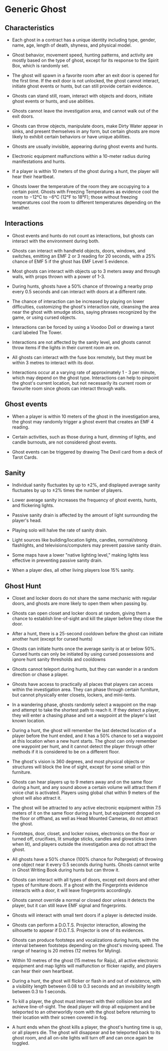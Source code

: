 # Generic Ghost

## Characteristics

* Each ghost in a contract has a unique identity including type, gender, name, age, length of death, shyness, and physical model.

* Ghost behavior, movement speed, hunting patterns, and activity are mostly based on the type of ghost, except for its response to the Spirit Box, which is randomly set.

* The ghost will spawn in a favorite room after an exit door is opened for the first time. If the exit door is not unlocked, the ghost cannot interact, initiate ghost events or hunts, but can still provide certain evidence.

* Ghosts can stand still, roam, interact with objects and doors, initiate ghost events or hunts, and use abilities.

* Ghosts cannot leave the investigation area, and cannot walk out of the exit doors.

* Ghosts can throw objects, manipulate doors, make Dirty Water appear in sinks, and present themselves in any form, but certain ghosts are more likely to exhibit certain behaviors or have unique abilities.

* Ghosts are usually invisible, appearing during ghost events and hunts.

* Electronic equipment malfunctions within a 10-meter radius during manifestations and hunts.

* If a player is within 10 meters of the ghost during a hunt, the player will hear their heartbeat.

* Ghosts lower the temperature of the room they are occupying to a certain point. Ghosts with Freezing Temperatures as evidence cool the room to −12°C to −6°C (12°F to 18°F); those without freezing temperatures cool the room to different temperatures depending on the weather.

## Interactions

* Ghost events and hunts do not count as interactions, but ghosts can interact with the environment during both.

* Ghosts can interact with handheld objects, doors, windows, and switches, emitting an EMF 2 or 3 reading for 20 seconds, with a 25% chance of EMF 5 if the ghost has EMF Level 5 evidence.

* Most ghosts can interact with objects up to 3 meters away and through walls, with props thrown with a power of 1-3.

* During hunts, ghosts have a 50% chance of throwing a nearby prop every 0.5 seconds and can interact with doors at a different rate.

* The chance of interaction can be increased by playing on lower difficulties, customizing the ghost's interaction rate, cleansing the area near the ghost with smudge sticks, saying phrases recognized by the game, or using cursed objects.

* Interactions can be forced by using a Voodoo Doll or drawing a tarot card labeled The Tower.

* Interactions are not affected by the sanity level, and ghosts cannot throw items if the lights in their current room are on.

* All ghosts can interact with the fuse box remotely, but they must be within 3 metres to interact with its door.

* Interactions occur at a varying rate of approximately 1 - 3 per minute, which may depend on the ghost type. Interactions can help to pinpoint the ghost's current location, but not necessarily its current room or favourite room since ghosts can interact through walls.

## Ghost events

* When a player is within 10 meters of the ghost in the investigation area, the ghost may randomly trigger a ghost event that creates an EMF 4 reading.

* Certain activities, such as those during a hunt, dimming of lights, and candle burnouts, are not considered ghost events.

* Ghost events can be triggered by drawing The Devil card from a deck of Tarot Cards.

## Sanity

* Individual sanity fluctuates by up to ±2%, and displayed average sanity fluctuates by up to ±2% times the number of players.

* Lower average sanity increases the frequency of ghost events, hunts, and flickering lights.

* Passive sanity drain is affected by the amount of light surrounding the player's head.

* Playing solo will halve the rate of sanity drain.

* Light sources like building/location lights, candles, normal/strong flashlights, and televisions/computers may prevent passive sanity drain.

* Some maps have a lower "native lighting level," making lights less effective in preventing passive sanity drain.

* When a player dies, all other living players lose 15% sanity.


## Ghost Hunt

* Closet and locker doors do not share the same mechanic with regular doors, and ghosts are more likely to open them when passing by.

* Ghosts can open closet and locker doors at random, giving them a chance to establish line-of-sight and kill the player before they close the door.

* After a hunt, there is a 25-second cooldown before the ghost can initiate another hunt (except for cursed hunts)

* Ghosts can initiate hunts once the average sanity is at or below 50%. Cursed hunts can only be initiated by using cursed possessions and ignore hunt sanity thresholds and cooldowns

* Ghosts cannot teleport during hunts, but they can wander in a random direction or chase a player.

* Ghosts have access to practically all places that players can access within the investigation area. They can phase through certain furniture, but cannot physically enter closets, lockers, and mini-tents.

* In a wandering phase, ghosts randomly select a waypoint on the map and attempt to take the shortest path to reach it. If they detect a player, they will enter a chasing phase and set a waypoint at the player's last known location.

* During a hunt, the ghost will remember the last detected location of a player before the hunt ended, and it has a 50% chance to set a waypoint at this location when a new hunt starts. The ghost can only remember one waypoint per hunt, and it cannot detect the player through other methods if it is considered to be on a different floor.

* The ghost's vision is 360 degrees, and most physical objects or structures will block the line of sight, except for some small or thin furniture.

* Ghosts can hear players up to 9 meters away and on the same floor during a hunt, and any sound above a certain volume will attract them if voice chat is activated. Players using global chat within 9 meters of the ghost will also attract it.

* The ghost will be attracted to any active electronic equipment within 7.5 meters of it on the same floor during a hunt, but equipment dropped on the floor or offhand, as well as Head Mounted Cameras, do not attract the ghost.

* Footsteps, door, closet, and locker noises, electronics on the floor or turned off, crucifixes, lit smudge sticks, candles and glowsticks (even when lit), and players outside the investigation area do not attract the ghost.

* All ghosts have a 50% chance (100% chance for Poltergeist) of throwing one object near it every 0.5 seconds during hunts.
Ghosts cannot write in Ghost Writing Book during hunts but can throw it.

* Ghosts can interact with all types of doors, except exit doors and other types of furniture doors. If a ghost with the Fingerprints evidence interacts with a door, it will leave fingerprints accordingly.

* Ghosts cannot override a normal or closed door unless it detects the player, but it can still leave EMF signal and fingerprints.

* Ghosts will interact with small tent doors if a player is detected inside.

* Ghosts can perform a D.O.T.S. Projector interaction, allowing the silhouette to appear if D.O.T.S. Projector is one of its evidences.

* Ghosts can produce footsteps and vocalizations during hunts, with the interval between footsteps depending on the ghost's moving speed. The range of hearing is 20 metres (12 metres for Myling).

* Within 10 metres of the ghost (15 metres for Raiju), all active electronic equipment and map lights will malfunction or flicker rapidly, and players can hear their own heartbeat.

* During a hunt, the ghost will flicker or flash in and out of existence, with a visibility length between 0.08 to 0.3 seconds and an invisibility length between 0.3 to 1 seconds.

* To kill a player, the ghost must intersect with their collision box and achieve line-of-sight. The dead player will drop all equipment and be teleported to an otherworldly room with the ghost before returning to their location with their screen covered in fog.

* A hunt ends when the ghost kills a player, the ghost's hunting time is up, or all players die. The ghost will disappear and be teleported back to its ghost room, and all on-site lights will turn off and can once again be toggled.